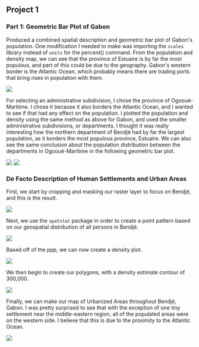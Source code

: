 ## Project 1

### Part 1: Geometric Bar Plot of Gabon

Produced a combined spatial description and geometric bar plot of Gabon's population. One modification I needed to make was importing the `scales` library instead of `units` for the percent() command. From the population and density map, we can see that the province of Estuaire is by far the most populous, and part of this could be due to the geography. Gabon's western border is the Atlantic Ocean, which probably means there are trading ports that bring rises in population with them. 

![](gabon.png)

For selecting an administrative subdivision, I chose the province of Ogooué-Maritime. I chose it because it also borders the Atlantic Ocean, and I wanted to see if that had any effect on the population. I plotted the population and density using the same method as above for Gabon, and used the smaller administrative subdivisions, or departments. I thought it was really interesting how the northern department of Bendjé had by far the largest population, as it borders the most populous province, Estuaire. We can also see the same conclusion about the population distribution between the departments in Ogooué-Maritime in the following geometric bar plot. 

![](ogoouemaritime.png)
![](gab_adm2_bp.png)

### De Facto Description of Human Settlements and Urban Areas

First, we start by cropping and masking our raster layer to focus on Bendjé, and this is the result. 

![](bendje.png)

Next, we use the `spatstat` package in order to create a point pattern based on our geospatial distribution of all persons in Bendjé. 

![](bendje_ppp.png)

Based off of the ppp, we can now create a density plot. 

![](bendje_density_image.png)

We then begin to create our polygons, with a density estimate contour of 300,000. 

![](subpolys_filtered.png)

Finally, we can make our map of Urbanized Areas throughout Bendjé, Gabon. I was pretty surprised to see that with the exception of one tiny settlement near the middle-eastern region, all of the populated areas were on the western side. I believe that this is due to the proximity to the Atlantic Ocean. 

![](bendje_urbanized_areas.png)

